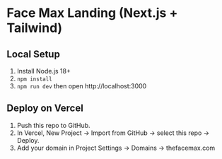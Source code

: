 # Face Max Landing (Next.js + Tailwind)

## Local Setup
1. Install Node.js 18+
2. `npm install`
3. `npm run dev` then open http://localhost:3000

## Deploy on Vercel
1. Push this repo to GitHub.
2. In Vercel, New Project → Import from GitHub → select this repo → Deploy.
3. Add your domain in Project Settings → Domains → thefacemax.com

